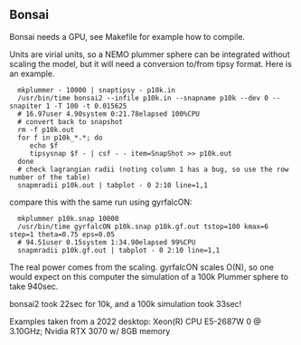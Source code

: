 Bonsai
------

Bonsai needs a GPU, see Makefile for example how to compile.

Units are virial units, so a NEMO plummer sphere can be integrated
without scaling the model, but it will need a conversion to/from tipsy format. Here is an example.

      mkplummer - 10000 | snaptipsy - p10k.in
      /usr/bin/time bonsai2 --infile p10k.in --snapname p10k --dev 0 --snapiter 1 -T 100 -t 0.015625 
	  # 16.97user 4.90system 0:21.78elapsed 100%CPU 
      # convert back to snapshot
      rm -f p10k.out
      for f in p10k_*.*; do
         echo $f
         tipsysnap $f - | csf - - item=SnapShot >> p10k.out
      done
      # check lagrangian radii (noting column 1 has a bug, so use the row number of the table)
      snapmradii p10k.out | tabplot - 0 2:10 line=1,1
	  
compare this with the same run using gyrfalcON:

      mkplummer p10k.snap 10000
      /usr/bin/time gyrfalcON p10k.snap p10k.gf.out tstop=100 kmax=6 step=1 theta=0.75 eps=0.05 
	  # 94.51user 0.15system 1:34.90elapsed 99%CPU
	  snapmradii p10k.gf.out | tabplot - 0 2:10 line=1,1

The real power comes from the scaling.   gyrfalcON scales O(N), so one would expect on this
computer the simulation of a 100k Plummer sphere to take 940sec.

bonsai2 took 22sec for 10k, and a 100k simulation took 33sec!

Examples taken from a 2022 desktop: Xeon(R) CPU E5-2687W 0 @ 3.10GHz;  Nvidia RTX 3070 w/ 8GB memory


